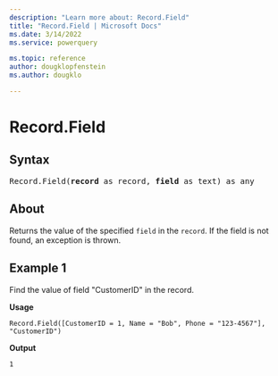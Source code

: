 ```yaml
---
description: "Learn more about: Record.Field"
title: "Record.Field | Microsoft Docs"
ms.date: 3/14/2022
ms.service: powerquery

ms.topic: reference
author: dougklopfenstein
ms.author: dougklo

---
```

# Record.Field

## Syntax

<pre>
Record.Field(<b>record</b> as record, <b>field</b> as text) as any
</pre>
  
## About

Returns the value of the specified `field` in the `record`. If the field is not found, an exception is thrown.

## Example 1

Find the value of field "CustomerID" in the record.

**Usage**

```powerquery-m
Record.Field([CustomerID = 1, Name = "Bob", Phone = "123-4567"], "CustomerID")
```

**Output**

`1`
